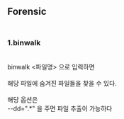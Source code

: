 ## Forensic <br><br>

### 1.binwalk<br>
<br>
binwalk <파일명> 으로 입력하면
<br><br>
해당 파일에 숨겨진 파일들을 찾을 수 있다.<br>
<br>
해당 옵션은 <br>
--dd=".*"  을 주면 파일 추출이 가능하다
